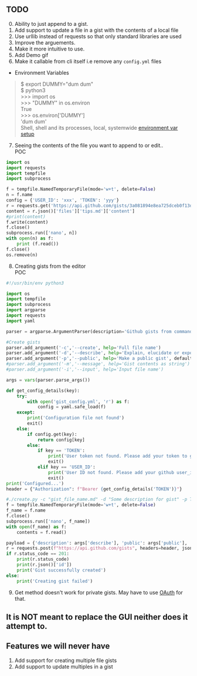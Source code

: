 ## TODO
0. Ability to just append to a gist.
1. Add support to update a file in a gist with the contents of a local file
2. Use urllib instead of requests so that only standard libraries are used
3. Improve the arguements.
4. Make it more intuitive to use.
5. Add Demo gif
6. Make it callable from cli itself i.e remove any `config.yml` files
 - Environment Variables
  >$ export DUMMY="dum dum" <br> $ python3 <br> >>> import os <br> >>> "DUMMY" in os.environ <br> True <br> >>> os.environ['DUMMY'] <br> 'dum dum'<br>
  Shell, shell and its processes, local, systemwide [environment var setup](https://askubuntu.com/questions/58814/how-do-i-add-environment-variables)
7. Seeing the contents of the file you want to append to or edit..  
POC   
```python
import os
import requests
import tempfile
import subprocess

f = tempfile.NamedTemporaryFile(mode='w+t', delete=False)
n = f.name
config = {'USER_ID': 'xxx', 'TOKEN': 'yyy'}
r = requests.get('https://api.github.com/gists/3a081894e8ea725dceb0f13db5a1f0c9')
content = r.json()['files']['tips.md']['content']
#print(content)
f.write(content)
f.close()
subprocess.run(['nano', n])
with open(n) as f:
    print (f.read())
f.close()
os.remove(n)
```
8. Creating gists from the editor  
POC  
```python
#!/usr/bin/env python3

import os
import tempfile
import subprocess
import argparse
import requests
import yaml

parser = argparse.ArgumentParser(description='Github gists from command line')

#Create gists
parser.add_argument('-c','--create', help='Full file name')
parser.add_argument('-d','--describe', help='Explain, elucidate or expound the gist')
parser.add_argument('-p','--public', help='Make a public gist', default=False)
#parser.add_argument('-m','--message', help='Gist contents as string')
#parser.add_argument('-i','--input', help='Input file name')

args = vars(parser.parse_args())

def get_config_details(key):
    try:
        with open('gist_config.yml', 'r') as f:
            config = yaml.safe_load(f)
    except:
        print('Configuration file not found')
        exit()
    else:
        if config.get(key):
            return config[key]
        else:
            if key == 'TOKEN':
                print('User token not found. Please add your token to gist_config.yaml')
                exit()
            elif key == 'USER_ID':
                print('User ID not found. Please add your github user_id to gist_config.yml')
                exit()
print('Configured...')
header = {"Authorization": f"Bearer {get_config_details('TOKEN')}"}

#./create.py -c "gist_file_name.md" -d "Some description for gist" -p True
f = tempfile.NamedTemporaryFile(mode='w+t', delete=False)
f_name = f.name
f.close()
subprocess.run(['nano', f_name])
with open(f_name) as f:
    contents = f.read()

payload = {'description': args['describe'], 'public': args['public'], 'files':{args['create']: {'content': contents}}}
r = requests.post(f"https://api.github.com/gists", headers=header, json=payload)
if r.status_code == 201:
    print(r.status_code)
    print(r.json()['id'])
    print('Gist successfully created')
else:
    print('Creating gist failed')
```
9. Get method doesn't work for private gists. May have to use [OAuth](https://developer.github.com/apps/building-oauth-apps/authorizing-oauth-apps/) for that.

## It is NOT meant to replace the GUI neither does it attempt to.

## Features we will never have
1. Add support for creating multiple file gists
2. Add support to update multiples in a gist
